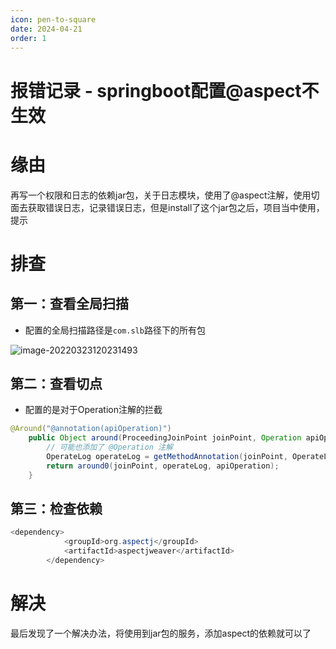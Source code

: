 ```yaml
---
icon: pen-to-square
date: 2024-04-21
order: 1
---
```


# 报错记录 - springboot配置@aspect不生效

# 缘由

再写一个权限和日志的依赖jar包，关于日志模块，使用了@aspect注解，使用切面去获取错误日志，记录错误日志，但是install了这个jar包之后，项目当中使用，提示



# 排查

## 第一：查看全局扫描

- 配置的全局扫描路径是`com.slb`路径下的所有包

![image-20220323120231493](./asserts/image-20220323120231493.png)

## 第二：查看切点

- 配置的是对于Operation注解的拦截

```java
@Around("@annotation(apiOperation)")
    public Object around(ProceedingJoinPoint joinPoint, Operation apiOperation) throws Throwable {
        // 可能也添加了 @Operation 注解
        OperateLog operateLog = getMethodAnnotation(joinPoint, OperateLog.class);
        return around0(joinPoint, operateLog, apiOperation);
    }
```

## 第三：检查依赖

```java
<dependency>
            <groupId>org.aspectj</groupId>
            <artifactId>aspectjweaver</artifactId>
        </dependency>
```

# 解决

最后发现了一个解决办法，将使用到jar包的服务，添加aspect的依赖就可以了